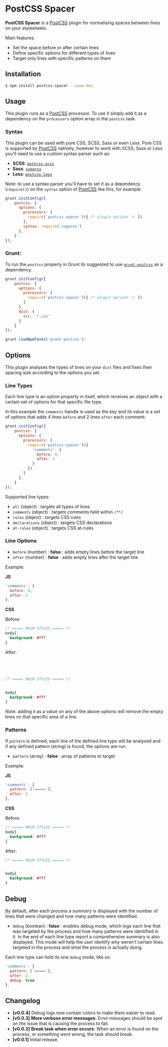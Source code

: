 # PostCSS Spacer

__PostCSS Spacer__ is a [PostCSS] plugin for normalising spaces between lines on your stylesheets.

Main features:
- Set the space before or after certain lines
- Define specific options for different types of lines
- Target only lines with specific patterns on them

## Installation

```bash
$ npm install postcss-spacer --save-dev
```

## Usage

This plugin runs as a [PostCSS] processor. To use it simply add it as a dependency on the `processors` option array in the `postcss` task.

### Syntax

This plugin can be used with pure CSS, SCSS, Sass or even Less. Pure CSS is supported by [PostCSS] natively, however to work with SCSS, Sass or Less you'll need to use a custom syntax parser such as:

- __SCSS__: [`postcss-scss`]
- __Sass__: [`sugarss`]
- __Less__: [`postcss-less`]

Note: to use a syntax parser you'll have to set it as a dependency (`require()`) on the `syntax` option of [PostCSS] like this, for example:

```js
grunt.initConfig({
    postcss: {
      options: {
        processors: [
          require('postcss-spacer')({ /* plugin options */ })
        ],
        syntax: require('sugarss')
      },
    }
});
```

### Grunt:

To run the `postcss` properly in Grunt its suggested to use [`grunt-postcss`] as a dependency.

```js
grunt.initConfig({
    postcss: {
      options: {
        processors: [
          require('postcss-spacer')({ /* plugin options */ })
        ]
      },
      dist: {
        src: '*.css'
      }
    }
});

grunt.loadNpmTasks('grunt-postcss');
```

## Options

This plugin analyses the types of lines on your `dist` files and fixes their spacing size according to the options you set.

### Line Types

Each line type is an option property in itself, which receives an object with a certain set of options for that specific file type.

In this example the `comments` handle is used as the key and its value is a set of options that adds 4 lines `before` and 2 lines `after` each comment:

```js
grunt.initConfig({
    postcss: {
      options: {
        processors: [
          require('postcss-spacer')({
            'comments': {
              before: 4,
              after: 2
            }
          })
        ]
      },
    }
});
```

Supported line types:

- `all` (object) : targets all types of lines
- `comments` (object) : targets comments held within `/**/`
- `rules` (object) : targets CSS rules
- `declarations` (object) : targets CSS declarations
- `at-rules` (object) : targets CSS at-rules

### Line Options

- `before` (number) : **false** : adds empty lines before the target line
- `after` (number) : **false** : adds empty lines after the target line

Example: 

__JS__
```js
'comments': {
  before: 4,
  after: 2
},
```

__CSS__

Before:
```css
/* ===== MAIN STYLES ===== */
body{
  background: #fff
}
```

After:
```css




/* ===== MAIN STYLES ===== */


body{
  background: #fff
}
```

Note: adding `0` as a value on any of the above options will remove the empty lines on that specific area of a line.

### Patterns

If `pattern` is defined, each line of the defined line type will be analysed and if any defined pattern (string) is found, the options are run

- `pattern` (array) : **false** : array of patterns to target

Example:

__JS__
```js
'comments': {
  pattern: ['====='],
  after: 2
},
```

__CSS__

Before:
```css
/* ===== MAIN STYLES ===== */
body{
  background: #fff
}
```

After:
```css
/* ===== MAIN STYLES ===== */


body{
  background: #fff
}
```

## Debug

By default, after each process a summary is displayed with the number of lines that were changed and how many patterns were identified.

- `debug` (boolean) : **false** : enables debug mode, which logs each line that was targeted by the process and how many patterns were identified in it. In the end of each line type report a comprehensive summary is also displayed. This mode will help the user identify why weren't certain lines targeted in the process and what the process is actually doing.

Each line type can hold its one `debug` mode, like so:

```js
'comments': {
  pattern: ['====='],
  after: 2,
  debug: true
},
```

## Changelog

- **[v0.0.4]** Debug logs now contain colors to make them easier to read.
- **[v0.0.3]** **More verbose error messages**: Error messages should be spot on the issue that is causing the process to fail.
- **[v0.0.2]** **Break task when error occurs**: When an error is found on the process, or something went wrong, the task should break.
- **[v0.0.1]** Initial release.

[PostCSS]: https://github.com/postcss/postcss
[`postcss-sorting`]: https://github.com/hudochenkov/postcss-sorting
[`postcss-scss`]: https://github.com/postcss/postcss-scss
[`postcss-less`]: https://github.com/shellscape/postcss-less
[`grunt-postcss`]: https://github.com/nDmitry/grunt-postcss
[`sugarss`]: https://github.com/postcss/sugarss